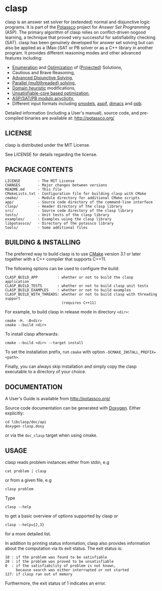 # clasp

clasp is an answer set solver for (extended) normal and disjunctive logic programs.
It is part of the [Potassco](https://potassco.org) project for *Answer Set Programming* (ASP).
The primary algorithm of clasp relies on conflict-driven nogood learning,
a technique that proved very successful for satisfiability checking (SAT).
clasp has been genuinely developed for answer set solving but can 
also be applied as a (Max-)SAT or PB solver or as a C++ library in another program.
It provides different reasoning modes and other advanced features including:
 
 - [Enumeration][enum] and [Optimization][opt] of ([Projected][proj]) Solutions,
 - Cautious and Brave Reasoning,
 - [Advanced Disjunctive Solving][claspD2],
 - [Parallel (multithreaded) solving][claspmt],
 - [Domain heuristic][hclasp] modifications,
 - [Unsatisfiable-core based optimization][unclasp],
 - [ASP/SAT/PB modulo acyclicity][acyc],
 - Different input formats including [smodels][smodels], [aspif][aspif], [dimacs][dimacs] and [opb][opb].

Detailed information (including a User's manual), source code,
and pre-compiled binaries are available at: http://potassco.org/

## LICENSE
  clasp is distributed under the MIT License.
  
  See LICENSE for details regarding the license.

## PACKAGE CONTENTS
    LICENSE        - The MIT License
    CHANGES        - Major changes between versions
    README.md      - This file
    CMakeLists.txt - Configuration file for building clasp with CMake
    cmake/         - Module directory for additional CMake scripts
    app/           - Source code directory of the command-line interface
    clasp/         - Header directory of the clasp library
    src/           - Source code directory of the clasp library
    tests/         - Unit tests of the clasp library
    examples/      - Examples using the clasp library
    libpotassco/   - Directory of the potassco library
    tools/         - Some additional files
  

## BUILDING & INSTALLING
  The preferred way to build clasp is to use [CMake][cmake] version 3.1 or later
  together with a C++ compiler that supports C++11.

  The following options can be used to configure the build:
  
    CLASP_BUILD_APP         : whether or not to build the clasp application
    CLASP_BUILD_TESTS       : whether or not to build clasp unit tests
    CLASP_BUILD_EXAMPLES    : whether or not to build examples
    CLASP_BUILD_WITH_THREADS: whether or not to build clasp with threading support
                              (requires C++11)

  For example, to build clasp in release mode in directory `<dir>`:

    cmake -H. -B<dir>
    cmake --build <dir>

  To install clasp afterwards:
  
    cmake --build <dir> --target install

  To set the installation prefix, run
  `cmake` with option `-DCMAKE_INSTALL_PREFIX=<path>`.

  Finally, you can always skip installation and simply copy the
  clasp executable to a directory of your choice.

## DOCUMENTATION
  A User's Guide is available from http://potassco.org/
  
  Source code documentation can be generated with [Doxygen][doxygen].
  Either explicitly:
  
    cd libclasp/doc/api
    doxygen clasp.doxy

  or via the `doc_clasp` target when using cmake.

## USAGE
  clasp reads problem instances either from stdin, e.g
  
    cat problem | clasp
  
  or from a given file, e.g
  
    clasp problem

  Type
  
    clasp --help
  
  to get a basic overview of options supported by clasp or
  
    clasp --help={2,3}
  
  for a more detailed list.

  In addition to printing status information, clasp also
  provides information about the computation via its exit status.
  The exit status is:
    
    10 : if the problem was found to be satisfiable
    20 : if the problem was proved to be unsatisfiable
    0  : if the satisfiability of problem is not known,
         because search was either interrupted or not started
    127: if clasp ran out of memory

Furthermore, the exit status of 1 indicates an error.

[enum]: http://www.cs.uni-potsdam.de/wv/pdfformat/gekanesc07c.pdf
[proj]: http://www.cs.uni-potsdam.de/wv/pdfformat/gekasc09a.pdf
[opt]: http://www.cs.uni-potsdam.de/wv/pdfformat/gekakasc11c.pdf
[claspmt]: http://www.cs.uni-potsdam.de/wv/pdfformat/gekasc12b.pdf
[claspD2]: http://www.cs.uni-potsdam.de/wv/pdfformat/gekasc13a.pdf
[hclasp]: http://www.cs.uni-potsdam.de/wv/pdfformat/gekaotroscwa13a.pdf
[unclasp]: http://www.cs.uni-potsdam.de/wv/pdfformat/ankamasc12a.pdf
[acyc]: http://www.cs.uni-potsdam.de/wv/pdfformat/bogejakasc15b.pdf
[aspif]: http://www.cs.uni-potsdam.de/wv/pdfformat/gekakaosscwa16b.pdf
[smodels]: http://www.tcs.hut.fi/Software/smodels/lparse.ps
[dimacs]: http://www.satcompetition.org/2009/format-benchmarks2009.html
[opb]: http://www.cril.univ-artois.fr/PB09/solver_req.html
[doxygen]: http://www.stack.nl/~dimitri/doxygen/
[cmake]: https://cmake.org/
